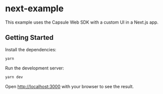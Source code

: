 # next-example
This example uses the Capsule Web SDK with a custom UI in a Next.js app.

## Getting Started

Install the dependencies:

```bash
yarn
```

Run the development server:
```bash
yarn dev
```

Open [http://localhost:3000](http://localhost:3000) with your browser to see the result.
